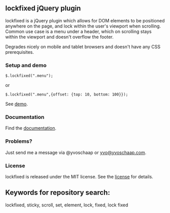 ## lockfixed jQuery plugin

lockfixed is a jQuery plugin which allows for DOM elements to be positioned anywhere on the page, and lock within the user's viewport when scrolling. Common use case is a menu under a header, which on scrolling stays within the viewport and doesn't overflow the footer.

Degrades nicely on mobile and tablet browsers and doesn't have any CSS prerequisites.

### Setup and demo

    $.lockfixed(".menu");

or

    $.lockfixed(".menu",{offset: {top: 10, bottom: 100}});

See [demo](http://www.directlyrics.com/code/lockfixed/demo.html).


### Documentation

Find the [documentation](http://www.directlyrics.com/code/lockfixed/).


### Problems?

Just send me a message via @yvoschaap or yvo@yvoschaap.com.

### License

lockfixed is released under the MIT license.  See the [license](http://www.directlyrics.com/code/lockfixed/license.txt) for details.


## Keywords for repository search:

lockfixed, sticky, scroll, set, element, lock, fixed, lock fixed